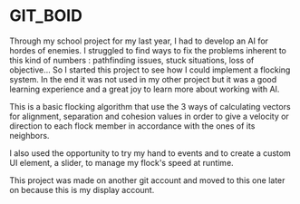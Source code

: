 # GIT_BOID
Through my school project for my last year, I had to develop an AI for hordes of enemies. I struggled to find ways to fix the problems inherent to this kind of numbers : pathfinding issues, stuck situations, loss of objective... So I started this project to see how I could implement a flocking system. In the end it was not used in my other project but it was a good learning experience and a great joy to learn more about working with AI. 

This is a basic flocking algorithm that use the 3 ways of calculating vectors for alignment, separation and cohesion values in order to give a velocity or direction to each flock member in accordance with the ones of its neighbors.

I also used the opportunity to try my hand to events and to create a custom UI element, a slider, to manage my flock's speed at runtime. 

This project was made on another git account and moved to this one later on because this is my display account.

